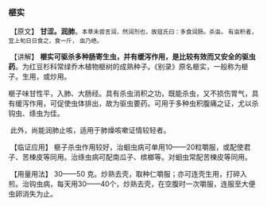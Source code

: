 ### 榧实

​       【原文】     **甘涩。润肺**。<small>本草未尝言润，然润剂也，故寇氏曰：多食润肠。杀虫。 有虫积者，宜上旬日日食之，食一斤， 虫乃绝。</small>

​      【讲解】   **榧实可驱杀多种肠寄生虫，并有缓泻作用，是比较有效而又安全的驱虫药**。为红豆杉科常绿乔木植物榧树的成熟种子。《别录》原名榧实，一般称为榧子。生用，或炒用。

​        榧子味甘性平，入肺、大肠经。具有杀虫消积之功，既能杀虫，又不损伤胃气，具有缓泻作用，可促使虫体排出，故为驱虫要药。可用于多种虫积腹痛之证，尤以杀钩虫、绦虫为佳。

​         此外，尚能润肺止咳，适用于肺燥咳嗽证情较轻者。

​        【临证应用】   榧子杀虫作用较好，治蛔虫病可单用10——20粒嚼服，或配使君子、苦楝皮等同用。治绦虫病可配南瓜子、槟榔等。对蛔虫常配苦楝皮等同用。

​       【用量用法】    30——50 克。炒熟去壳，取种仁嚼服；亦可连壳生用，打碎入煎。治钩虫病，每天用30——40个，炒熟去壳，在空腹时一次嚼服，连服至大便虫卵消失为止。
